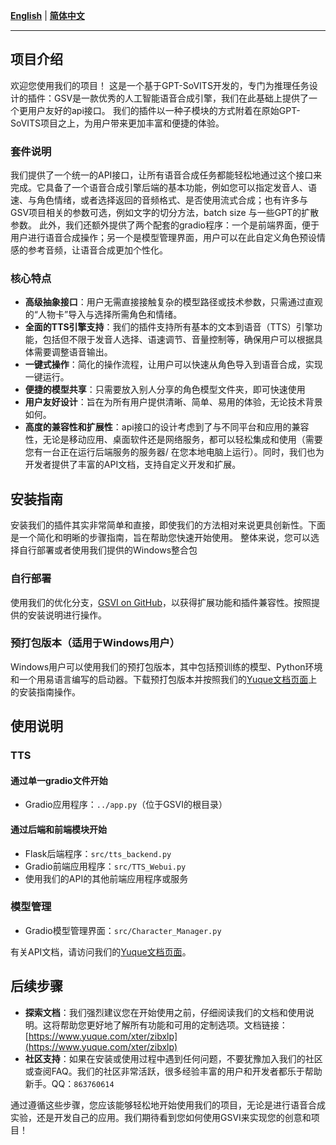 [**English**](../../readme.md) | [**简体中文**](./readme.md) 

---
## 项目介绍
欢迎您使用我们的项目！
这是一个基于GPT-SoVITS开发的，专门为推理任务设计的插件：GSV是一款优秀的人工智能语音合成引擎，我们在此基础上提供了一个更用户友好的api接口。
我们的插件以一种子模块的方式附着在原始GPT-SoVITS项目之上，为用户带来更加丰富和便捷的体验。
### 套件说明
我们提供了一个统一的API接口，让所有语音合成任务都能轻松地通过这个接口来完成。它具备了一个语音合成引擎后端的基本功能，例如您可以指定发音人、语速、与角色情绪，或者选择返回的音频格式、是否使用流式合成；也有许多与GSV项目相关的参数可选，例如文字的切分方法，batch size 与一些GPT的扩散参数。
此外，我们还额外提供了两个配套的gradio程序：一个是前端界面，便于用户进行语音合成操作；另一个是模型管理界面，用户可以在此自定义角色预设情感的参考音频，让语音合成更加个性化。

### 核心特点

- **高级抽象接口**：用户无需直接接触复杂的模型路径或技术参数，只需通过直观的“人物卡”导入与选择所需角色和情绪。
- **全面的TTS引擎支持**：我们的插件支持所有基本的文本到语音（TTS）引擎功能，包括但不限于发音人选择、语速调节、音量控制等，确保用户可以根据具体需要调整语音输出。
- **一键式操作**：简化的操作流程，让用户可以快速从角色导入到语音合成，实现一键运行。
- **便捷的模型共享**：只需要放入别人分享的角色模型文件夹，即可快速使用
- **用户友好设计**：旨在为所有用户提供清晰、简单、易用的体验，无论技术背景如何。
- **高度的兼容性和扩展性**：api接口的设计考虑到了与不同平台和应用的兼容性，无论是移动应用、桌面软件还是网络服务，都可以轻松集成和使用（需要您有一台正在运行后端服务的服务器/ 在您本地电脑上运行）。同时，我们也为开发者提供了丰富的API文档，支持自定义开发和扩展。
## 安装指南
安装我们的插件其实非常简单和直接，即使我们的方法相对来说更具创新性。下面是一个简化和明晰的步骤指南，旨在帮助您快速开始使用。
整体来说，您可以选择自行部署或者使用我们提供的Windows整合包
### 自行部署
使用我们的优化分支，[GSVI on GitHub](https://github.com/X-T-E-R/GPT-SoVITS-Inference)，以获得扩展功能和插件兼容性。按照提供的安装说明进行操作。

### 预打包版本（适用于Windows用户）

Windows用户可以使用我们的预打包版本，其中包括预训练的模型、Python环境和一个用易语言编写的启动器。下载预打包版本并按照我们的[Yuque文档页面](https://www.yuque.com/xter/zibxlp/kkicvpiogcou5lgp)上的安装指南操作。

## 使用说明
### TTS

#### 通过单一gradio文件开始

- Gradio应用程序：`../app.py`（位于GSVI的根目录）

#### 通过后端和前端模块开始

- Flask后端程序：`src/tts_backend.py`
- Gradio前端应用程序：`src/TTS_Webui.py`
- 使用我们的API的其他前端应用程序或服务

### 模型管理

- Gradio模型管理界面：`src/Character_Manager.py`

有关API文档，请访问我们的[Yuque文档页面](https://www.yuque.com/xter/zibxlp/knu8p82lb5ipufqy)。

## 后续步骤

- **探索文档**：我们强烈建议您在开始使用之前，仔细阅读我们的文档和使用说明。这将帮助您更好地了解所有功能和可用的定制选项。文档链接：[https://www.yuque.com/xter/zibxlp](https://www.yuque.com/xter/zibxlp)
- **社区支持**：如果在安装或使用过程中遇到任何问题，不要犹豫加入我们的社区或查阅FAQ。我们的社区非常活跃，很多经验丰富的用户和开发者都乐于帮助新手。QQ：`863760614`

通过遵循这些步骤，您应该能够轻松地开始使用我们的项目，无论是进行语音合成实验，还是开发自己的应用。我们期待看到您如何使用GSVI来实现您的创意和项目！

